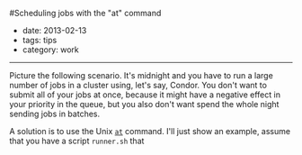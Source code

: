 #Scheduling jobs with the "at" command

- date: 2013-02-13
- tags: tips
- category: work

-----

Picture the following scenario. It's midnight and you have to run a large number of jobs
in a cluster using, let's say, Condor. You don't want to submit all of your jobs at once,
because it might have a negative effect in your priority in the queue, but you also don't want
spend the whole night sending jobs in batches.

A solution is to use the Unix [`at`](http://unixhelp.ed.ac.uk/CGI/man-cgi?at) command. I'll
just show an example, assume that you have a script `runner.sh` that 
